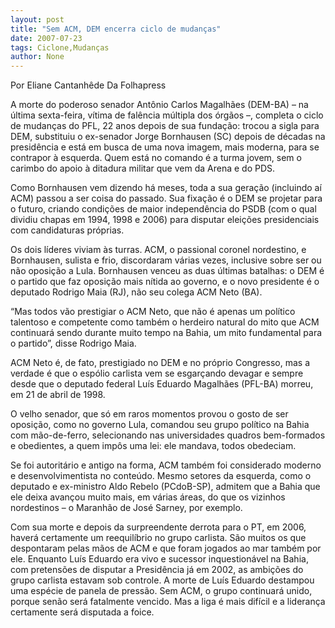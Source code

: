 ```yaml
---
layout: post
title: "Sem ACM, DEM encerra ciclo de mudanças"
date: 2007-07-23
tags: Ciclone,Mudanças
author: None
---
```

Por Eliane Cantanh&ecirc;de 
Da Folhapress 

A morte do poderoso senador Ant&ocirc;nio Carlos Magalh&atilde;es (DEM-BA) &ndash; na &uacute;ltima sexta-feira, v&iacute;tima de fal&ecirc;ncia m&uacute;ltipla dos &oacute;rg&atilde;os &ndash;, completa o ciclo de mudan&ccedil;as do PFL, 22 anos depois de sua funda&ccedil;&atilde;o: trocou a sigla para DEM, substituiu o ex-senador Jorge Bornhausen (SC) depois de d&eacute;cadas na presid&ecirc;ncia e est&aacute; em busca de uma nova imagem, mais moderna, para se contrapor &agrave; esquerda. Quem est&aacute; no comando &eacute; a turma jovem, sem o carimbo do apoio &agrave; ditadura militar que vem da Arena e do PDS. 

Como Bornhausen vem dizendo h&aacute; meses, toda a sua gera&ccedil;&atilde;o (incluindo a&iacute; ACM) passou a ser coisa do passado. Sua fixa&ccedil;&atilde;o &eacute; o DEM se projetar para o futuro, criando condi&ccedil;&otilde;es de maior independ&ecirc;ncia do PSDB (com o qual dividiu chapas em 1994, 1998 e 2006) para disputar elei&ccedil;&otilde;es presidenciais com candidaturas pr&oacute;prias. 

Os dois l&iacute;deres viviam &agrave;s turras. ACM, o passional coronel nordestino, e Bornhausen, sulista e frio, discordaram v&aacute;rias vezes, inclusive sobre ser ou n&atilde;o oposi&ccedil;&atilde;o a Lula. Bornhausen venceu as duas &uacute;ltimas batalhas: o DEM &eacute; o partido que faz oposi&ccedil;&atilde;o mais n&iacute;tida ao governo, e o novo presidente &eacute; o deputado Rodrigo Maia (RJ), n&atilde;o seu colega ACM Neto (BA). 

&ldquo;Mas todos v&atilde;o prestigiar o ACM Neto, que n&atilde;o &eacute; apenas um pol&iacute;tico talentoso e competente como tamb&eacute;m o herdeiro natural do mito que ACM continuar&aacute; sendo durante muito tempo na Bahia, um mito fundamental para o partido&rdquo;, disse Rodrigo Maia. 

ACM Neto &eacute;, de fato, prestigiado no DEM e no pr&oacute;prio Congresso, mas a verdade &eacute; que o esp&oacute;lio carlista vem se esgar&ccedil;ando devagar e sempre desde que o deputado federal Lu&iacute;s Eduardo Magalh&atilde;es (PFL-BA) morreu, em 21 de abril de 1998. 

O velho senador, que s&oacute; em raros momentos provou o gosto de ser oposi&ccedil;&atilde;o, como no governo Lula, comandou seu grupo pol&iacute;tico na Bahia com m&atilde;o-de-ferro, selecionando nas universidades quadros bem-formados e obedientes, a quem imp&ocirc;s uma lei: ele mandava, todos obedeciam. 

Se foi autorit&aacute;rio e antigo na forma, ACM tamb&eacute;m foi considerado moderno e desenvolvimentista no conte&uacute;do. Mesmo setores da esquerda, como o deputado e ex-ministro Aldo Rebelo (PCdoB-SP), admitem que a Bahia que ele deixa avan&ccedil;ou muito mais, em v&aacute;rias &aacute;reas, do que os vizinhos nordestinos &ndash; o Maranh&atilde;o de Jos&eacute; Sarney, por exemplo. 

Com sua morte e depois da surpreendente derrota para o PT, em 2006, haver&aacute; certamente um reequil&iacute;brio no grupo carlista. S&atilde;o muitos os que despontaram pelas m&atilde;os de ACM e que foram jogados ao mar tamb&eacute;m por ele. 
Enquanto Lu&iacute;s Eduardo era vivo e sucessor inquestion&aacute;vel na Bahia, com pretens&otilde;es de disputar a Presid&ecirc;ncia j&aacute; em 2002, as ambi&ccedil;&otilde;es do grupo carlista estavam sob controle. A morte de Lu&iacute;s Eduardo destampou uma esp&eacute;cie de panela de press&atilde;o. Sem ACM, o grupo continuar&aacute; unido, porque sen&atilde;o ser&aacute; fatalmente vencido. Mas a liga &eacute; mais dif&iacute;cil e a lideran&ccedil;a certamente ser&aacute; disputada a foice.  